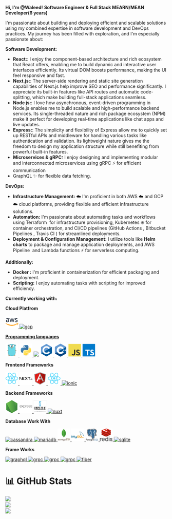 **Hi, I'm @Waleed!**
**Software Engineer & Full Stack MEARN/MEAN Developer(6 years)** ‍

I'm passionate about building and deploying efficient and scalable solutions using my combined expertise in software development and DevOps practices. My journey has been filled with exploration, and I'm especially passionate about:

**Software Development:**

- **React:**: I enjoy the component-based architecture and rich ecosystem that React offers, enabling me to build dynamic and interactive user interfaces efficiently. Its virtual DOM boosts performance, making the UI feel responsive and fast.
- **Next.js:**: The server-side rendering and static site generation capabilities of Next.js help improve SEO and performance significantly. I appreciate its built-in features like API routes and automatic code-splitting, which make building full-stack applications seamless.
- **Node js:**: I love how asynchronous, event-driven programming in Node.js enables me to build scalable and high-performance backend services. Its single-threaded nature and rich package ecosystem (NPM) make it perfect for developing real-time applications like chat apps and live updates.
- **Express:**: The simplicity and flexibility of Express allow me to quickly set up RESTful APIs and middleware for handling various tasks like authentication and validation. Its lightweight nature gives me the freedom to design my application structure while still benefiting from powerful built-in features.
- **Microservices & gRPC:** I enjoy designing and implementing modular and interconnected microservices using gRPC ⚡ for efficient communication
- GraphQL ✨ for flexible data fetching.

**DevOps:**

- **Infrastructure Management:** ☁️ I'm proficient in both AWS ☁️ and GCP ☁️ cloud platforms, providing flexible and efficient infrastructure solutions.
- **Automation:** I'm passionate about automating tasks and workflows using Terraform ️ for infrastructure provisioning, Kubernetes ⎈ for container orchestration, and CI/CD pipelines (GitHub Actions , Bitbucket Pipelines ️, Travis CI ) for streamlined deployments.
- **Deployment & Configuration Management:** I utilize tools like **Helm charts** to package and manage application deployments, and AWS Pipeline ️ and Lambda functions ⚡ for serverless computing.

**Additionally:**

- **Docker :** I'm proficient in containerization for efficient packaging and deployment.
- **Scripting:** I enjoy automating tasks with scripting for improved efficiency.

**Currently working with:**

**Cloud Platfrom** <p> <a href="https://aws.amazon.com" target="_blank" rel="noreferrer"> <img src="https://raw.githubusercontent.com/devicons/devicon/master/icons/amazonwebservices/amazonwebservices-original-wordmark.svg" alt="aws" width="40" height="40"/> </a> <a href="https://cloud.google.com" target="_blank" rel="noreferrer"> <img src="https://www.vectorlogo.zone/logos/google_cloud/google_cloud-icon.svg" alt="gcp" width="40" height="40"/></p>

**Programming languages** <p>
<a href="https://golang.org" target="_blank" rel="noreferrer"> <img src="https://raw.githubusercontent.com/devicons/devicon/master/icons/go/go-original.svg" alt="go" width="40" height="40"/> </a> <a href="https://www.python.org" target="_blank" rel="noreferrer"> <img src="https://raw.githubusercontent.com/devicons/devicon/master/icons/python/python-original.svg" alt="python" width="40" height="40"/> <a href="https://www.rust-lang.org/" title="Rust"><img src="icons/rust.png" /></a> </a> <a href="https://www.cprogramming.com/" target="_blank" rel="noreferrer"> <img src="https://raw.githubusercontent.com/devicons/devicon/master/icons/c/c-original.svg" alt="c" width="40" height="40"/> <a href="https://www.w3schools.com/cpp/" target="_blank" rel="noreferrer"> <img src="https://raw.githubusercontent.com/devicons/devicon/master/icons/cplusplus/cplusplus-original.svg" alt="cplusplus" width="40" height="40"/><a href="https://www.w3schools.com/js/" target="_blank" rel="noreferrer">
<img src="https://raw.githubusercontent.com/devicons/devicon/master/icons/javascript/javascript-original.svg" alt="javascript" width="40" height="40"/></a><a href="https://www.typescriptlang.org/" target="_blank" rel="noreferrer">
<img src="https://raw.githubusercontent.com/devicons/devicon/master/icons/typescript/typescript-original.svg" alt="typescript" width="40" height="40"/></a>

</p>

**Frontend Frameworks** <p>
<a href="https://reactjs.org/" target="_blank" rel="noreferrer">
<img src="https://raw.githubusercontent.com/devicons/devicon/master/icons/react/react-original.svg" alt="react" width="40" height="40"/>
</a><a href="https://nextjs.org/" target="_blank" rel="noreferrer">
<img src="https://raw.githubusercontent.com/devicons/devicon/master/icons/nextjs/nextjs-original-wordmark.svg" alt="nextjs" width="40" height="40"/>
</a><a href="https://angular.io/" target="_blank" rel="noreferrer">
<img src="https://raw.githubusercontent.com/devicons/devicon/master/icons/angularjs/angularjs-original.svg" alt="angular" width="40" height="40"/>
</a><a href="https://reactnative.dev/" target="_blank" rel="noreferrer">
<img src="https://raw.githubusercontent.com/devicons/devicon/master/icons/react/react-original.svg" alt="react-native" width="40" height="40"/>
</a><a href="https://ionicframework.com/" target="_blank" rel="noreferrer">
<img src="https://upload.wikimedia.org/wikipedia/commons/d/d1/Ionic_Logo.svg" alt="ionic" width="40" height="40"/>
</a>

</p>

**Backend Frameworks** <p>
<a href="https://nodejs.org/" target="_blank" rel="noreferrer">
<img src="https://raw.githubusercontent.com/devicons/devicon/master/icons/nodejs/nodejs-original.svg" alt="nodejs" width="40" height="40"/>
</a><a href="https://expressjs.com/" target="_blank" rel="noreferrer">
<img src="https://raw.githubusercontent.com/devicons/devicon/master/icons/express/express-original-wordmark.svg" alt="express" width="40" height="40"/>
</a><a href="https://ez.robintail.cz/v20.14.3/express-zod-api" target="_blank" rel="noreferrer">
<img src="https://raw.githubusercontent.com/RobinTail/express-zod-api/master/logo.svg" alt="zod" width="40" height="40"/>
</a><a href="https://nuxt.com/" target="_blank" rel="noreferrer">
<img src="https://upload.wikimedia.org/wikipedia/commons/a/ae/Nuxt_logo.svg" alt="nuxt" width="40" height="40"/>
</a>

</p>

**Database Work With** <p></a> <a href="https://cassandra.apache.org/" target="_blank" rel="noreferrer"> <img src="https://www.vectorlogo.zone/logos/apache_cassandra/apache_cassandra-icon.svg" alt="cassandra" width="40" height="40"/> <a href="https://mariadb.org/" target="_blank" rel="noreferrer"> <img src="https://www.vectorlogo.zone/logos/mariadb/mariadb-icon.svg" alt="mariadb" width="40" height="40"/> </a> <a href="https://www.mongodb.com/" target="_blank" rel="noreferrer"> <img src="https://raw.githubusercontent.com/devicons/devicon/master/icons/mongodb/mongodb-original-wordmark.svg" alt="mongodb" width="40" height="40"/> </a> <a href="https://www.mysql.com/" target="_blank" rel="noreferrer"> <img src="https://raw.githubusercontent.com/devicons/devicon/master/icons/mysql/mysql-original-wordmark.svg" alt="mysql" width="40" height="40"/> <a href="https://www.postgresql.org" target="_blank" rel="noreferrer"> <img src="https://raw.githubusercontent.com/devicons/devicon/master/icons/postgresql/postgresql-original-wordmark.svg" alt="postgresql" width="40" height="40"/> </a> <a href="https://redis.io" target="_blank" rel="noreferrer"> <img src="https://raw.githubusercontent.com/devicons/devicon/master/icons/redis/redis-original-wordmark.svg" alt="redis" width="40" height="40"/> </a> <a href="https://www.sqlite.org/" target="_blank" rel="noreferrer"> <img src="https://www.vectorlogo.zone/logos/sqlite/sqlite-icon.svg" alt="sqlite" width="40" height="40"/> </a>

**Frame Works** <p>
<a href="https://graphql.org" target="_blank" rel="noreferrer"> <img src="icons/graphql.svg" alt="graphql" width="40" height="40"/> </a> <a href="https://grpc.io" target="_blank" rel="noreferrer"> <img src="icons/grpc.svg" alt="grpc" width="50" height="50"/> </a> <a href="https://gin-gonic.com" target="_blank" rel="noreferrer"> <img src="icons/gin.svg" alt="grpc" width="50" height="50"/> </a> <a href="https://fastapi.tiangolo.com/" target="_blank" rel="noreferrer"> <img src="icons/fastapi.svg" alt="grpc" width="50" height="50"/> </a> <a href="https://docs.gofiber.io/" target="_blank" rel="noreferrer"> <img src="https://upload.vectorlogo.zone/logos/fiberwiki/images/2a76306a-d074-4ae7-8694-c03bc03c6201.svg" alt="fiber" width="40" height="40"/> </a>

</p>

# 📊 GitHub Stats

![](https://github-readme-stats.vercel.app/api?username=wHat0&theme=dark&hide_border=false&include_all_commits=false&count_private=false)<br/>
![](https://github-readme-streak-stats.herokuapp.com/?user=wHat0&theme=dark&hide_border=false)<br/>
![](https://github-readme-stats.vercel.app/api/top-langs/?username=wHat0&theme=dark&hide_border=false&include_all_commits=false&count_private=false&layout=compact)

</p>

